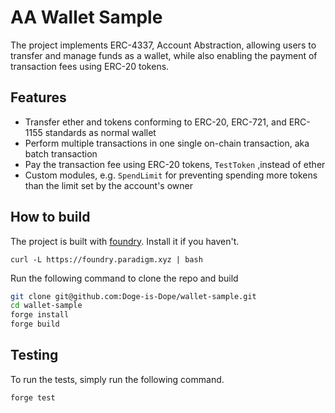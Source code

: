 # AA Wallet Sample

The project implements ERC-4337, Account Abstraction, allowing users to transfer and manage funds as a wallet, while also enabling the payment of transaction fees using ERC-20 tokens.

## Features

- Transfer ether and tokens conforming to ERC-20, ERC-721, and ERC-1155 standards as normal wallet
- Perform multiple transactions in one single on-chain transaction, aka batch transaction
- Pay the transaction fee using ERC-20 tokens, `TestToken` ,instead of ether
- Custom modules, e.g. `SpendLimit` for preventing spending more tokens than the limit set by the account's owner

## How to build

The project is built with [foundry](https://github.com/foundry-rs/foundry). Install it if you haven't.

```
curl -L https://foundry.paradigm.xyz | bash
```

Run the following command to clone the repo and build

```bash
git clone git@github.com:Doge-is-Dope/wallet-sample.git
cd wallet-sample
forge install
forge build
```

## Testing

To run the tests, simply run the following command.

```bash
forge test
```
